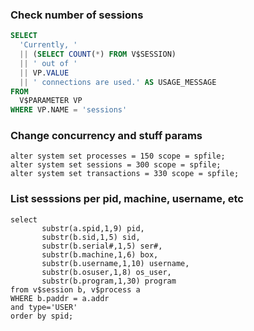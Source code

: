 ### Check number of sessions
```sql
SELECT
  'Currently, '
  || (SELECT COUNT(*) FROM V$SESSION)
  || ' out of '
  || VP.VALUE
  || ' connections are used.' AS USAGE_MESSAGE
FROM
  V$PARAMETER VP
WHERE VP.NAME = 'sessions'
```


### Change concurrency and stuff params
```
alter system set processes = 150 scope = spfile;
alter system set sessions = 300 scope = spfile;
alter system set transactions = 330 scope = spfile;
```

### List sesssions per pid, machine, username, etc
```
select
       substr(a.spid,1,9) pid,
       substr(b.sid,1,5) sid,
       substr(b.serial#,1,5) ser#,
       substr(b.machine,1,6) box,
       substr(b.username,1,10) username,
       substr(b.osuser,1,8) os_user,
       substr(b.program,1,30) program
from v$session b, v$process a
WHERE b.paddr = a.addr
and type='USER'
order by spid; 
```
